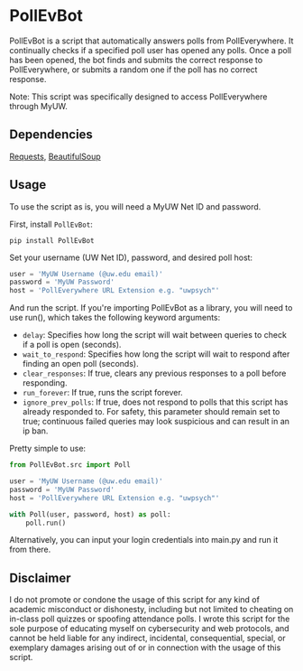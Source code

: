 # PollEvBot

PollEvBot is a script that automatically answers polls from PollEverywhere. It continually checks if a specified poll user has opened any polls. Once a poll has been opened, the bot finds and submits the correct response to PollEverywhere, or submits a random one if the poll has no correct response.

Note: This script was specifically designed to access PollEverywhere through MyUW. 

## Dependencies

[Requests](https://github.com/requests/requests), [BeautifulSoup](https://github.com/waylan/beautifulsoup)

## Usage

To use the script as is, you will need a MyUW Net ID and password.

First, install `PollEvBot`:
```
pip install PollEvBot
```

Set your username (UW Net ID), password, and desired poll host:
```python
user = 'MyUW Username (@uw.edu email)'
password = 'MyUW Password'
host = 'PollEverywhere URL Extension e.g. "uwpsych"'
```

And run the script. If you're importing PollEvBot as a library, you will need to use run(), which takes the following keyword arguments:
 * `delay`: Specifies how long the script will wait between queries to check if a poll is open (seconds).
 * `wait_to_respond`: Specifies how long the script will wait to respond after finding an open poll (seconds).
 * `clear_responses`: If true, clears any previous responses to a poll before responding.
 * `run_forever`: If true, runs the script forever.
 * `ignore_prev_polls`: If true, does not respond to polls that this script has already responded to. For safety, this parameter should remain set to true; continuous failed queries may look suspicious and can result in an ip ban.
    
Pretty simple to use:
```python
from PollEvBot.src import Poll

user = 'MyUW Username (@uw.edu email)'
password = 'MyUW Password'
host = 'PollEverywhere URL Extension e.g. "uwpsych"'

with Poll(user, password, host) as poll:
    poll.run()
```
Alternatively, you can input your login credentials into main.py and run it from there.

## Disclaimer

I do not promote or condone the usage of this script for any kind of academic misconduct or dishonesty, including but not limited to cheating on in-class poll quizzes or spoofing attendance polls. I wrote this script for the sole purpose of educating myself on cybersecurity and web protocols, and cannot be held liable for any indirect, incidental, consequential, special, or exemplary damages arising out of or in connection with the usage of this script.
